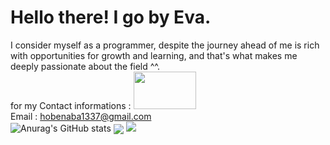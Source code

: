 # Hello there! I go by Eva.

I consider myself as a programmer, despite the journey ahead of me is rich with opportunities for growth and learning, and that's what makes me deeply passionate about the field ^^.
<br />
for my Contact informations :  <img src="https://i.pinimg.com/originals/44/a8/da/44a8dabf0e4bf6e2616cd0f6d0ce5912.gif" width="100" height="60"/> <br />
Email : hobenaba1337@gmail.com
<br />
![Anurag's GitHub stats](https://github-readme-stats.vercel.app/api?username=hobenaba&show_icons=true&theme=radical)
                      <img src="https://github-readme-stats.vercel.app/api/top-langs/?username=hobenaba&layout=compact&title_color=0891b2&hide_border=false&bg_color=311432&langs_count=6" align="center" /></div>
![](https://komarev.com/ghpvc/?username=hobenaba&color=blueviolet)
<!--
**hobenaba/hobenaba** is a ✨ _special_ ✨ repository because its `README.md` (this file) appears on your GitHub profile.

Here are some ideas to get you started:

- 🔭 I’m currently working on ...
- 🌱 I’m currently learning ...
- 👯 I’m looking to collaborate on ...
- 🤔 I’m looking for help with ...
- 💬 Ask me about ...
- 📫 How to reach me: ...
- 😄 Pronouns: ...
- ⚡ Fun fact: ...
-->
